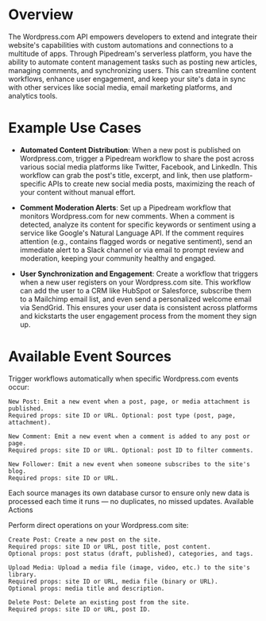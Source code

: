 # Overview

The Wordpress.com API empowers developers to extend and integrate their website's capabilities with custom automations and connections to a multitude of apps. Through Pipedream's serverless platform, you have the ability to automate content management tasks such as posting new articles, managing comments, and synchronizing users. This can streamline content workflows, enhance user engagement, and keep your site's data in sync with other services like social media, email marketing platforms, and analytics tools.

# Example Use Cases

- **Automated Content Distribution**: When a new post is published on Wordpress.com, trigger a Pipedream workflow to share the post across various social media platforms like Twitter, Facebook, and LinkedIn. This workflow can grab the post's title, excerpt, and link, then use platform-specific APIs to create new social media posts, maximizing the reach of your content without manual effort.

- **Comment Moderation Alerts**: Set up a Pipedream workflow that monitors Wordpress.com for new comments. When a comment is detected, analyze its content for specific keywords or sentiment using a service like Google's Natural Language API. If the comment requires attention (e.g., contains flagged words or negative sentiment), send an immediate alert to a Slack channel or via email to prompt review and moderation, keeping your community healthy and engaged.

- **User Synchronization and Engagement**: Create a workflow that triggers when a new user registers on your Wordpress.com site. This workflow can add the user to a CRM like HubSpot or Salesforce, subscribe them to a Mailchimp email list, and even send a personalized welcome email via SendGrid. This ensures your user data is consistent across platforms and kickstarts the user engagement process from the moment they sign up.


# Available Event Sources

Trigger workflows automatically when specific Wordpress.com events occur:

    New Post: Emit a new event when a post, page, or media attachment is published.
    Required props: site ID or URL. Optional: post type (post, page, attachment).

    New Comment: Emit a new event when a comment is added to any post or page.
    Required props: site ID or URL. Optional: post ID to filter comments.

    New Follower: Emit a new event when someone subscribes to the site's blog.
    Required props: site ID or URL.

Each source manages its own database cursor to ensure only new data is processed each time it runs — no duplicates, no missed updates.
Available Actions

Perform direct operations on your Wordpress.com site:

    Create Post: Create a new post on the site.
    Required props: site ID or URL, post title, post content.
    Optional props: post status (draft, published), categories, and tags.

    Upload Media: Upload a media file (image, video, etc.) to the site's library.
    Required props: site ID or URL, media file (binary or URL).
    Optional props: media title and description.

    Delete Post: Delete an existing post from the site.
    Required props: site ID or URL, post ID.